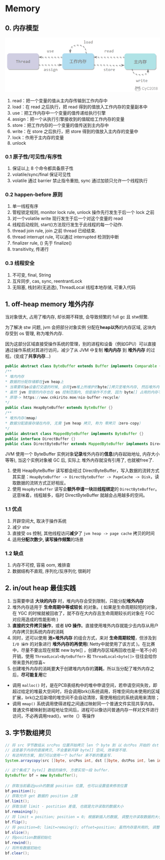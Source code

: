 # Memory

## 0. 内存模型

![内存模型](./imgs/java_memory_model.png)

1. read：把一个变量的值从主内存传输到工作内存中
2. load：在 read 之后执行，把 read 得到的值放入工作内存的变量副本中
3. use：把工作内存中一个变量的值传递给执行引擎
4. assign：把一个从执行引擎接收到的值赋给工作内存的变量
5. store：把工作内存的一个变量的值传送到主内存中
6. write：在 store 之后执行，把 store 得到的值放入主内存的变量中
7. lock：作用于主内存的变量
8. unlock

### 0.1 原子性/可见性/有序性

1. 保证以上 8 个命令都具备原子性
2. volatile/sync/final 保证可见性
3. volatile 通过 barrier 禁止指令重拍, sync 通过加锁只允许一个线程执行

### 0.2 happen-before 原则

1. 单一线程有序
2. 管程锁定规则, monitor lock rule, unlock 操作先行发生于后一个 lock 之前
3. 对一个volatile write 现行发生于后一个对这个变量的 read
4. 线程启动规则, start()方法现行发生于此线程的每一个动作.
5. thread join rule, join 之前 thread 已经结束.
6. thread interrupt rule, 可以通过 interrupted 检测到中断
7. finalizer rule, <init>() 先于 finalize()
8. transitivity, 传递行

### 0.3 线程安全

1. 不可变, final, String
2. 互斥同步, cas, sync, reentrantLock
3. 无阻塞, 栈封闭(无逃逸), ThreadLocal 线程本地存储, 可重入代码

## 1. off-heap memory 堆外内存

当对象很大, 占用了堆内存, 却长期不释放, 会导致频繁的 full gc 且 stw频繁.

为了解决 stw 问题, jvm 会把部分对象实例 分配在**heap以外**的内存区域, 这块内存受到 os 管理, 称为堆外内存.

因为这部分区域直接受操作系统的管理，别的进程和设备（例如GPU）可以直接通过操作系统对其进行访问，减少了从 JVM 中复制 **堆内内存** 到 **堆外内存** 的过程。(变成了**共享内存**...)

``` java
public abstract class ByteBuffer extends Buffer implements Comparable {}
/**
* 堆内内存
* 数据的分配存储都在jvm heap上
* 当需要和io设备打交道的时候, 会将jvm堆上所维护的byte[]拷贝至堆外内存, 然后堆外内存直接和io设备交互
* 虽然 jvm 管理的内存也在 os 控制范围内, 但是操作不方便, 因为 byte[] 占用的内存不一定连续, 为了防止 gc 需要 pin 钉住整个堆, 为了不出现这个问题, 开辟一个 directBuffer, 通过这个 buffer 将数据拷贝至 io 设备
* 原理-> https://www.cnkirito.moe/nio-buffer-recycle/
*/
public class HeapByteBuffer extends ByteBuffer {}
/**
* 堆外内存(mmap)
* 数据分配直接存储在内存, 无需 jvm heap 拷贝, 称为 零拷贝（zero-copy）
*/
public abstract class MappedByteBuffer implements ByteBuffer {}
public interface DirectBuffer {}
public class DirectByteBuffer extends MappedByteBuffer implements DirectBuffer {}
```

JVM 使用一个 ByteBuffer 实例对象**记录**堆外内存的**信息**(内存起始地址, 内存大小等等), 当这个实例对象被 GC 后, 实际上 堆外内存就没有引用了, 也就被free了.

1. 使用 HeapByteBuffer 读写都会经过 DirectByteBuffer，写入数据的流转方式其实是：`HeapByteBuffer -> DirectByteBuffer -> PageCache -> Disk`，读取数据的流转方式正好相反。
2. 使用 `HeapByteBuffer` 读写会**额外申请一块**跟**线程绑定**的 `DirectByteBuffer`。这意味着，线程越多，临时 DirectByteBuffer 就越会占用越多的空间。

### 1.1 优点

1. 开辟空间大, 取决于操作系统
2. 减少 stw
3. 直接受 os 控制, 其他线程访问**减少**了 `jvm heap -> page cache` 拷贝的时间
4. 适用**分配次数少, 读写操作频繁**的场景

### 1.2 缺点

1. 内存不可控, 容易 oom, 难排查
2. 数据结构不直观, 序列化/反序列化 很耗时

## 2. in/out heap 最佳实践

1. 当需要申请 **大块的内存** 时，堆内内存会受到限制，只能分配**堆外内存**
2. 堆外内存适用于 **生命周期中等或较长** 的对象。( 如果是生命周期较短的对象，在 YGC 的时候就被回收了，就不存在大内存且生命周期较长的对象在 FGC 对应用造成的性能影响 )
3. **直接的文件拷贝操作**，或者 **I/O 操作**。直接使用堆外内存就能少去内存从用户内存拷贝到系统内存的消耗
4. 同时，还可以使用 **池+堆外内存** 的组合方式，来对 **生命周期较短**，但涉及到 `I/O 操作` 的对象进行 **堆外内存的再使用**( Netty中就使用了该方式 )。在比赛中，尽量不要出现在频繁 new byte[] ，创建内存区域再回收也是一笔不小的开销，使用 `ThreadLocal<ByteBuffer>` 和 `ThreadLocal<byte[]>` 往往会给你带来意外的惊喜~
5. 创建堆外内存的消耗要**大**于创建堆内内存的**消耗**，所以当分配了堆外内存之后，**尽可能复用**它

- 调用 `malloc()` 时，是在PCB表结构中的堆中申请空间，若申请空间失败，即超过给定的堆最大空间时，将会调用brk()系统调用，将堆空间向未使用的区域扩展，brk()之后新增的堆空间不会自动清除，需使用相应的系统调用来清除； 
- 调用 `mmap()` 系统调用使得进程之间通过映射同一个普通文件实现共享内存。普通文件被映射到进程地址空间后，进程可以像访问普通内存一样对文件进行访问，不必再调用read()，write（）等操作

## 3. 字节数组拷贝

``` java
// 将 src 字节数组从 srcPos 位置开始拷贝 len 个 byte 到 以 dstPos 开始的 dst 字节数组中
// 这是基于内存的直接拷贝, 不会重新开辟 byte[] 空间, 效率很不错.
// 有这样的方案, 我们可以使用一个 buffer 来不断的覆盖写.
System.arraycopy(src []byte, srcPos int, dst []byte, dstPos int, len int);
```

``` java
// 这个集成了 byte[] 数组的操作, 方便实现一段 buffer.
ByteBuffer bf = new ByteBuffer();

// 获取当前最近push的数据 position 位置, 也可以设置值来修改位置
bf.position();
// 获取允许 get 数据的 position 上限
bf.limit();
// 获取当前 limit - postition 差值, 也就是允许读取的数据大小
bf.remaining();
// 将 limit = position; position = 0; 根据新插入的数据, 调整允许读取数据的大小
bf.flip();
// 将 position=0; limit=remaing(); offset=position; 虽然内存是共用的, 调整了 offset, 相当于一段独立的内存操作
bf.slice();
// 将position数据初始化
bf.rewind();
// 将所有数据初始化
bf.clear();
```
